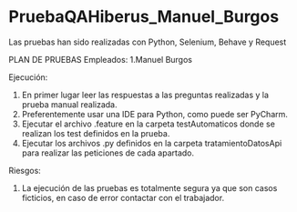 # PruebaQAHiberus_Manuel_Burgos
Las pruebas han sido realizadas con Python, Selenium, Behave y Request

PLAN DE PRUEBAS
Empleados:
1.Manuel Burgos

Ejecución:
1. En primer lugar leer las respuestas a las preguntas realizadas y la prueba manual realizada.
2. Preferentemente usar una IDE para Python, como puede ser PyCharm.
3. Ejecutar el archivo .feature en la carpeta testAutomaticos donde se realizan los test definidos en la prueba.
4. Ejecutar los archivos .py definidos en la carpeta tratamientoDatosApi para realizar las peticiones de cada apartado.
   
Riesgos:
1. La ejecución de las pruebas es totalmente segura ya que son casos ficticios, en caso de error contactar con el trabajador.
